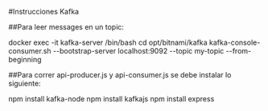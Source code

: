 #Instrucciones Kafka

##Para leer messages en un topic:

docker exec -it kafka-server /bin/bash
cd opt/bitnami/kafka
kafka-console-consumer.sh --bootstrap-server localhost:9092 --topic my-topic --from-beginning

##Para correr api-producer.js y api-consumer.js se debe instalar lo siguiente:

npm install kafka-node
npm install kafkajs
npm install express
